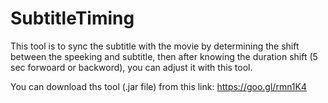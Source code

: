 # SubtitleTiming
This tool is to sync the subtitle with the movie by determining the shift between the speeking and subtitle,
then after knowing the duration shift (5 sec forwoard or backword), you can adjust it with this tool.

You can download ths tool (.jar file) from this link: https://goo.gl/rmn1K4

